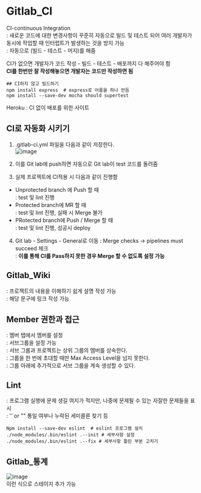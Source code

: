 # Gitlab_CI  

CI-continuous Integration  
: 새로운 코드에 대한 변경사항이 꾸준히 자동으로 빌드 및 테스트 되어 여러 개발자가 동시에 작업할 때 인터럽트가 발생하는 것을 방지 가능  
: 자동으로 (빌드 - 테스트 - 머지)를 해줌  

CI가 없으면 개발자가 코드 작성 - 빌드 - 테스트 - 배포까지 다 해주어야 함  
**CI를 한번만 잘 작성해놓으면 개발자는 코드만 작성하면 됨**  
```  
## CI하지 않고 빌드하기  
npm install express  # express로 어플을 하나 만듬  
npm install --save-dev mocha should supertest  
```  
Heroku : CI 없이 배포를 위한 사이트   

## CI로 자동화 시키기  

1. .gitlab-ci.yml 파일을 다음과 같이 저장한다.   
![image](https://user-images.githubusercontent.com/74280650/123088605-e8a4de80-d460-11eb-9acf-7187bf22ec56.png)  

2. 이를 Git lab에 push하면 자동으로 Git lab이 test 코드를 돌려줌  

3. 실제 프로젝트에 CI적용 시 다음과 같이 진행함  
  - Unprotected branch 에 Push 할 때  
  : test 및 lint 진행  
  - Protected branch에 MR 할 때  
  : test 및 lint 진행, 실패 시 Merge 불가  
  - PRotected branch에 Push / Merge 할 때  
  : test 및 lint 진행, 성공시 deploy  
  
4. Git lab - Settings - General로 이동
  : Merge checks -> pipelines must succeed 체크   
  : **이를 통해 CI를 Pass하지 못한 경우 Merge 할 수 없도록 설정 가능**    
  
## Gitlab_Wiki  
: 프로젝트의 내용을 이해하기 쉽게 설명 작성 가능  
: 해당 문구에 링크 작성 가능    

## Member 권한과 접근  
: 멤버 탭에서 멤버를 설정  
: 서브그룹을 설정 가능  
: 서브 그룹과 프로젝트는 상위 그룹의 멤버를 상속한다.  
: 그룹을 한 번에 초대할 때만 Max Access Level을 넘지 못한다.  
: 그룹 아래에 추가적으로 서브 그룹을 계속 생성할 수 있다.  

## Lint  
: 프로그램 실행에 문제 생길 여지가 적지만, 나중에 문제될 수 있는 자잘한 문제들을 표시  
: '' or "" 통일 여부나 누락된 세미콜론 찾기 등  

```  
Npm install --save-dev eslint  # eslint 프로그램 설치  
./node_modules/.bin/eslint .--init # 세부사항 설정  
./node_modules/.bin/eslint .--fix # 세부사항 틀린 부분 고치기  
```  

## Gitlab_통계  

![image](https://user-images.githubusercontent.com/74280650/123106360-8a352b80-d473-11eb-9a35-5aae3b7bd62f.png)  
 이런 식으로 스테이지 추가 가능  
 













  

  


